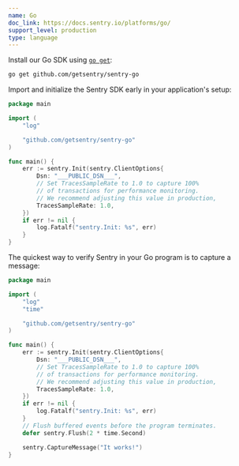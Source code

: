 ```yaml
---
name: Go
doc_link: https://docs.sentry.io/platforms/go/
support_level: production
type: language
---
```


Install our Go SDK using [`go get`](https://golang.org/cmd/go/#hdr-Module_aware_go_get):

```bash
go get github.com/getsentry/sentry-go
```

Import and initialize the Sentry SDK early in your application's setup:

```go
package main

import (
	"log"

	"github.com/getsentry/sentry-go"
)

func main() {
	err := sentry.Init(sentry.ClientOptions{
		Dsn: "___PUBLIC_DSN___",
		// Set TracesSampleRate to 1.0 to capture 100%
		// of transactions for performance monitoring.
		// We recommend adjusting this value in production,
		TracesSampleRate: 1.0,
	})
	if err != nil {
		log.Fatalf("sentry.Init: %s", err)
	}
}
```

The quickest way to verify Sentry in your Go program is to capture a message:

```go
package main

import (
	"log"
	"time"

	"github.com/getsentry/sentry-go"
)

func main() {
	err := sentry.Init(sentry.ClientOptions{
		Dsn: "___PUBLIC_DSN___",
		// Set TracesSampleRate to 1.0 to capture 100%
		// of transactions for performance monitoring.
		// We recommend adjusting this value in production,
		TracesSampleRate: 1.0,
	})
	if err != nil {
		log.Fatalf("sentry.Init: %s", err)
	}
	// Flush buffered events before the program terminates.
	defer sentry.Flush(2 * time.Second)

	sentry.CaptureMessage("It works!")
}
```
